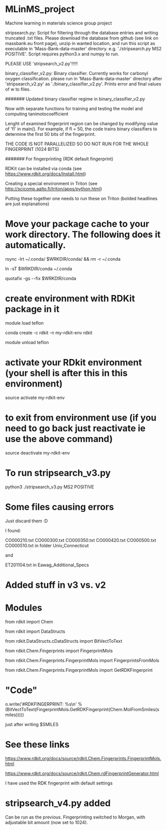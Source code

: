 # MLinMS_project
Machine learning in materials science group project

stripsearch.py:
  Script for filtering through the database entries and writing truncated .txt files. Please download the database from github (see   link on massbank.eu front page), unzip in wanted location, and run this script as executable in 'Mass-Bank-data-master' directory. e.g. './stripsearch.py MS2 POSITIVE'. Script requires python3.x and numpy to run.

PLEASE USE 'stripsearch_v2.py'!!!!!

binary_classifier_v2.py: Binary classifier. Currently works for carbonyl oxygen classification. please run in 'Mass-Bank-data-master' directory after 'stripsearch_v2.py' as './binary_classifier_v2.py'. Prints error and final values of w to files. 

####### Updated binary classifier regime in binary_classifier_v2.py

Now with separate functions for training and testing the model and computing tanimotocoefficient

Lenght of examined fingerprint region can be changed by modifying value of 'fl' in main(). For example, if fl = 50, the code trains binary classifiers to determine the first 50 bits of the fingerprint.

THE CODE IS NOT PARALLELIZED SO DO NOT RUN FOR THE WHOLE FINGERPRINT (1024 BITS)

####### For fingerprinting (RDK default fingerprint)

RDKit can be installed via conda (see https://www.rdkit.org/docs/Install.html)

Creating a special environment in Triton (see http://scicomp.aalto.fi/triton/apps/python.html)

Putting these together one needs to run these on Triton (bolded headlines are just explanations)

# Move your package cache to your work directory.  The following does it automatically.
rsync -lrt ~/.conda/ $WRKDIR/conda/ && rm -r ~/.conda

ln -sT $WRKDIR/conda ~/.conda

quotafix -gs --fix $WRKDIR/conda

# create environment with RDKit package in it
module load teflon

conda create -c rdkit -n my-rdkit-env rdkit

module unload teflon

# activate your RDkit environment (your shell is after this in this environment)
source activate my-rdkit-env

# to exit from environment use (if you need to go back just reactivate ie use the above command)
source deactivate my-rdkit-env

# To run stripsearch_v3.py
python3 ./stripsearch_v3.py MS2 POSITIVE

# Some files causing errors
Just discard them :D

I found:

CO000210.txt  CO000300.txt  CO000350.txt  CO000420.txt  CO000500.txt  CO000510.txt in folder Univ_Connecticut

and

ET201104.txt in Eawag_Additional_Specs


# Added stuff in v3 vs. v2

# Modules
from rdkit import Chem

from rdkit import DataStructs

from rdkit.DataStructs.cDataStructs import BitVectToText

from rdkit.Chem.Fingerprints import FingerprintMols

from rdkit.Chem.Fingerprints.FingerprintMols import FingerprintsFromMols

from rdkit.Chem.Fingerprints.FingerprintMols import GetRDKFingerprint

# "Code"
o.write('#RDKFINGERPRINT: %s\n' % (BitVectToText(FingerprintMols.GetRDKFingerprint(Chem.MolFromSmiles(smiles)))))

just after writing $SMILES

# See these links

https://www.rdkit.org/docs/source/rdkit.Chem.Fingerprints.FingerprintMols.html

https://www.rdkit.org/docs/source/rdkit.Chem.rdFingerprintGenerator.html

I have used the RDK fingerprint with default settings



# stripsearch_v4.py added

Can be run as the previous. Fingerprinting switched to Morgan, with adjustable bit amount (now set to 1024).










